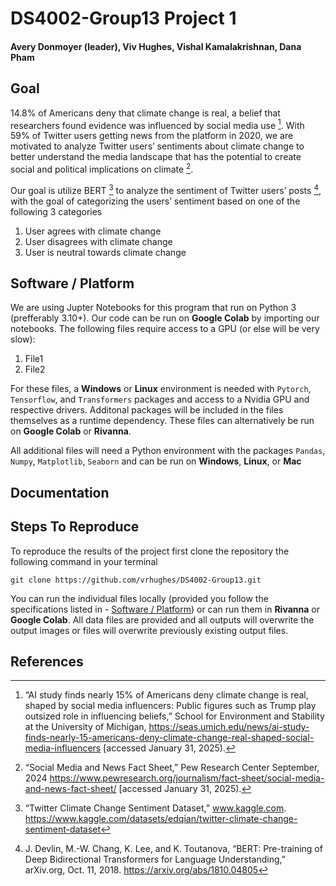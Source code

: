 # DS4002-Group13 Project 1

#### Avery Donmoyer (leader), Viv Hughes, Vishal Kamalakrishnan, Dana Pham

## Goal

14.8% of Americans deny that climate change is real, a belief that researchers found evidence was influenced by social media use [^fn1]. With 59% of Twitter users getting news from the platform in 2020, we are motivated to analyze Twitter users’ sentiments about climate change to better understand the media landscape that has the potential to create social and political implications on climate [^fn2]. 

Our goal is utilize BERT [^fn3] to analyze the sentiment of Twitter users’ posts [^fn4], with the goal of categorizing the users’ sentiment based on one of the following 3 categories
1. User agrees with climate change
2. User disagrees with climate change
3. User is neutral towards climate change

## Software / Platform

We are using Jupter Notebooks for this program that run on Python 3 (prefferably 3.10+). Our code can be run on **Google Colab** by importing our notebooks. The following files require access to a GPU (or else will be very slow):
1. File1 
2. File2

For these files, a **Windows** or **Linux** environment is needed with `Pytorch`, `Tensorflow`, and `Transformers` packages and access to a Nvidia GPU and respective drivers. Additonal packages will be included in the files themselves as a runtime dependency. These files can alternatively be run on **Google Colab** or **Rivanna**. 

All additional files will need a Python environment with the packages `Pandas`, `Numpy`, `Matplotlib`, `Seaborn` and can be run on **Windows**, **Linux**, or **Mac**

## Documentation

## Steps To Reproduce

To reproduce the results of the project first clone the repository the following command in your terminal 
```
git clone https://github.com/vrhughes/DS4002-Group13.git
```

You can run the individual files locally (provided you follow the specifications listed in - [Software / Platform](##Software%20/%20Platform)) or can run them in **Rivanna** or **Google Colab**. All data files are provided and all outputs will overwrite the output images or files will overwrite previously existing output files.

## References

[^fn1]: “AI study finds nearly 15% of Americans deny climate change is real, shaped by social media influencers: Public figures such as Trump play outsized role in influencing beliefs,” School for Environment and Stability at the University of Michigan, https://seas.umich.edu/news/ai-study-finds-nearly-15-americans-deny-climate-change-real-shaped-social-media-influencers [accessed January 31, 2025). 

[^fn2]: “Social Media and News Fact Sheet,” Pew Research Center September, 2024 https://www.pewresearch.org/journalism/fact-sheet/social-media-and-news-fact-sheet/ [accessed January 31, 2025). 

[^fn3]: “Twitter Climate Change Sentiment Dataset,” www.kaggle.com. https://www.kaggle.com/datasets/edqian/twitter-climate-change-sentiment-dataset 

[^fn4]: J. Devlin, M.-W. Chang, K. Lee, and K. Toutanova, “BERT: Pre-training of Deep Bidirectional Transformers for Language Understanding,” arXiv.org, Oct. 11, 2018. https://arxiv.org/abs/1810.04805 